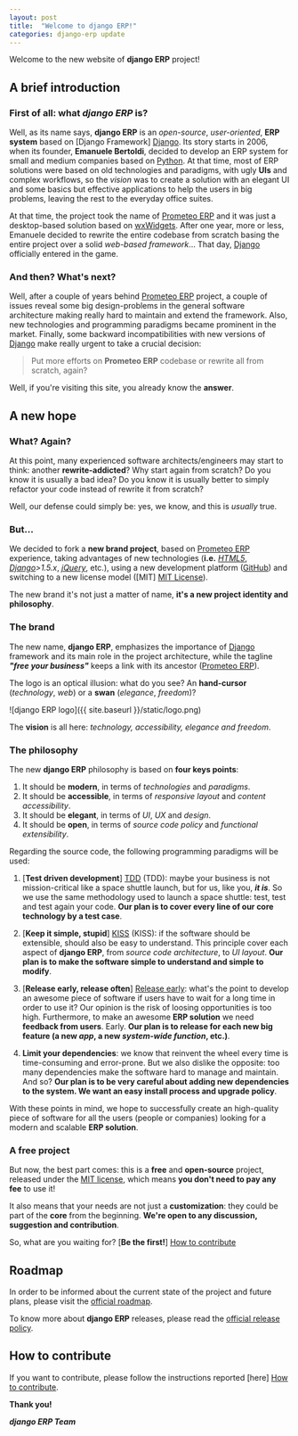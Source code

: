 ```yaml
---
layout: post
title:  "Welcome to django ERP!"
categories: django-erp update
---
```


Welcome to the new website of **django ERP** project!

## A brief introduction
### First of all: what *django ERP* is?

Well, as its name says, **django ERP** is an *open-source*, *user-oriented*, **ERP system** based on [Django Framework] [Django]. Its story starts in 2006, when its founder, **Emanuele Bertoldi**, decided to develop an ERP system for small and medium companies based on [Python]. At that time, most of ERP solutions were based on old technologies and paradigms, with ugly **UIs** and complex workflows, so the *vision* was to create a solution with an elegant UI and some basics but effective applications to help the users in big problems, leaving the rest to the everyday office suites.

At that time, the project took the name of [Prometeo ERP] and it was just a desktop-based solution based on [wxWidgets]. After one year, more or less, Emanuele decided to rewrite the entire codebase from scratch basing the entire project over a solid *web-based framework*... That day, [Django] officially entered in the game.

### And then? What's next?

Well, after a couple of years behind [Prometeo ERP] project, a couple of issues reveal some big design-problems in the general software architecture making really hard to maintain and extend the framework. Also, new technologies and programming paradigms became prominent in the market. Finally, some backward incompatibilities with new versions of [Django] make really urgent to take a crucial decision:

> Put more efforts on **Prometeo ERP** codebase or rewrite all from scratch, again?

Well, if you're visiting this site, you already know the **answer**.

## A new hope

### What? Again?

At this point, many experienced software architects/engineers may start to think: another **rewrite-addicted**? Why start again from scratch? Do you know it is usually a bad idea? Do you know it is usually better to simply refactor your code instead of rewrite it from scratch?

Well, our defense could simply be: yes, we know, and this is *usually* true.

### But...

We decided to fork a **new brand project**, based on [Prometeo ERP] experience, taking advantages of new technologies (**i.e.** *[HTML5]*, *[Django]>1.5.x*, *[jQuery]*, etc.), using a new development platform ([GitHub]) and switching to a new license model ([MIT] [MIT License]).

The new brand it's not just a matter of name, **it's a new project identity and philosophy**.

### The brand

The new name, **django ERP**, emphasizes the importance of [Django] framework and its main role in the project architecture, while the tagline ***"free your business"*** keeps a link with its ancestor ([Prometeo ERP]).

The logo is an optical illusion: what do you see? An **hand-cursor** (*technology*, *web*) or a **swan** (*elegance*, *freedom*)?

![django ERP logo]({{ site.baseurl }}/static/logo.png)

The **vision** is all here: *technology, accessibility, elegance and freedom*.

### The philosophy

The new **django ERP** philosophy is based on **four keys points**:

 1. It should be **modern**, in terms of *technologies* and *paradigms*.
 2. It should be **accessible**, in terms of *responsive layout* and *content accessibility*.
 3. It should be **elegant**, in terms of *UI*, *UX* and *design*.
 4. It should be **open**, in terms of *source code policy* and *functional extensibility*.
 
Regarding the source code, the following programming paradigms will be used:

 1. [**Test driven development**] [TDD] (TDD): maybe your business is not mission-critical like a space shuttle launch, but for us, like you, ***it is***. So we use the same methodology used to launch a space shuttle: test, test and test again your code. **Our plan is to cover every line of our core technology by a test case**.
 
 2. [**Keep it simple, stupid**] [KISS] (KISS): if the software should be extensible, should also be easy to understand. This principle cover each aspect of **django ERP**, from *source code architecture*, to *UI layout*. **Our plan is to make the software simple to understand and simple to modify**.
 
 3. [**Release early, release often**] [Release early]: what's the point to develop an awesome piece of software if users have to wait for a long time in order to use it? Our opinion is the risk of loosing opportunities is too high. Furthermore, to make an awesome **ERP solution** we need **feedback from users**. Early. **Our plan is to release for each new big feature (a new *app*, a new *system-wide function*, etc.)**.
 
 4. **Limit your dependencies**: we know that reinvent the wheel every time is time-consuming and error-prone. But we also dislike the opposite: too many dependencies make the software hard to manage and maintain. And so? **Our plan is to be very careful about adding new dependencies to the system. We want an easy install process and upgrade policy**.
 
With these points in mind, we hope to successfully create an high-quality piece of software for all the users (people or companies) looking for a modern and scalable **ERP solution**.

### A free project

But now, the best part comes: this is a **free** and **open-source** project, released under the [MIT license], which means **you don't need to pay any fee** to use it!

It also means that your needs are not just a **customization**: they could be part of the **core** from the beginning. **We're open to any discussion, suggestion and contribution**.

So, what are you waiting for? [**Be the first!**] [How to contribute]

## Roadmap

In order to be informed about the current state of the project and future plans, please visit the [official roadmap].

To know more about **django ERP** releases, please read the [official release policy].

## How to contribute

If you want to contribute, please follow the instructions reported [here] [How to contribute].

**Thank you!**

***django ERP Team***

[Django]: https://www.djangoproject.com
[Python]: http://www.python.org
[Prometeo ERP]: https://code.google.com/p/prometeo-erp
[wxWidgets]: http://www.wxwidgets.org
[GitHub]: https://github.com/djangoERPTeam/django-erp
[HTML5]: http://www.w3schools.com/html/html5_intro.asp
[jQuery]: http://jquery.com
[MIT License]: http://en.wikipedia.org/wiki/MIT_License
[TDD]: http://en.wikipedia.org/wiki/Test-driven_development
[KISS]: http://en.wikipedia.org/wiki/KISS_principle
[Release early]: http://en.wikipedia.org/wiki/Release_early,_release_often
[official roadmap]: https://github.com/djangoERPTeam/django-erp/wiki/Roadmap
[official release policy]: https://github.com/djangoERPTeam/django-erp/wiki/Release-policy
[How to contribute]: https://github.com/djangoERPTeam/django-erp/wiki/How-to-contribute
